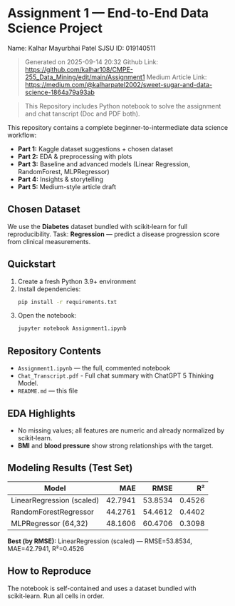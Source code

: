 # Assignment 1 — End-to-End Data Science Project

Name: Kalhar Mayurbhai Patel
SJSU ID: 019140511
> Generated on 2025-09-14 20:32
Github Link: https://github.com/kalhar108/CMPE-255_Data_Mining/edit/main/Assignment1
Medium Article Link: https://medium.com/@kalharpatel2002/sweet-sugar-and-data-science-1864a79a93ab

> This Repository includes Python notebook to solve the assignment and chat tanscript (Doc and PDF both).

This repository contains a complete beginner-to-intermediate data science workflow:

- **Part 1:** Kaggle dataset suggestions + chosen dataset
- **Part 2:** EDA & preprocessing with plots
- **Part 3:** Baseline and advanced models (Linear Regression, RandomForest, MLPRegressor)
- **Part 4:** Insights & storytelling
- **Part 5:** Medium-style article draft

## Chosen Dataset
We use the **Diabetes** dataset bundled with scikit‑learn for full reproducibility. Task: **Regression** — predict a disease progression score from clinical measurements.

## Quickstart
1. Create a fresh Python 3.9+ environment
2. Install dependencies:
   ```bash
   pip install -r requirements.txt
   ```
3. Open the notebook:
   ```bash
   jupyter notebook Assignment1.ipynb
   ```

## Repository Contents
- `Assignment1.ipynb` — the full, commented notebook
- `Chat_Transcript.pdf` - Full chat summary with ChatGPT 5 Thinking Model.
- `README.md` — this file

## EDA Highlights
- No missing values; all features are numeric and already normalized by scikit‑learn.
- **BMI** and **blood pressure** show strong relationships with the target.

## Modeling Results (Test Set)
| Model | MAE | RMSE | R² |
|---|---:|---:|---:|
| LinearRegression (scaled) | 42.7941 | 53.8534 | 0.4526 |
| RandomForestRegressor | 44.2761 | 54.4612 | 0.4402 |
| MLPRegressor (64,32) | 48.1606 | 60.4706 | 0.3098 |

**Best (by RMSE):** LinearRegression (scaled) — RMSE=53.8534, MAE=42.7941, R²=0.4526

## How to Reproduce
The notebook is self-contained and uses a dataset bundled with scikit‑learn. Run all cells in order.
